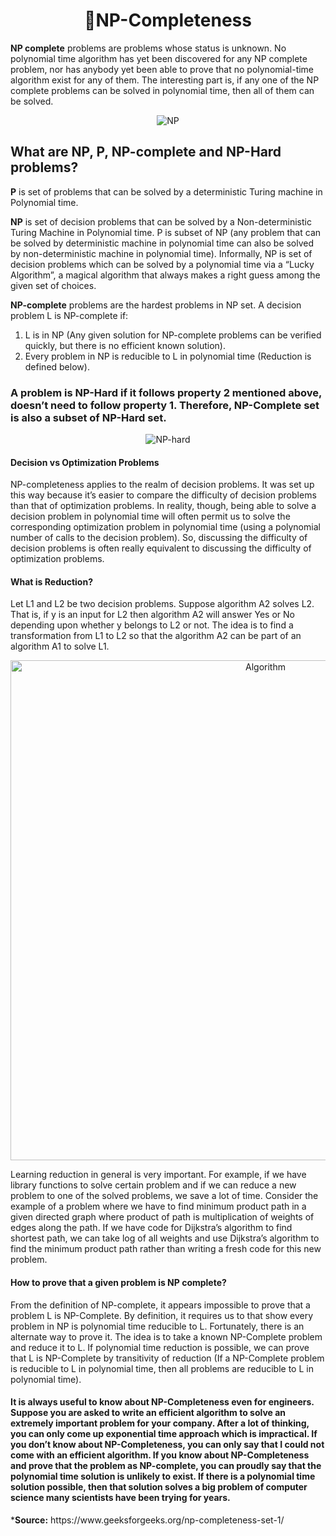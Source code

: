 <h1 align="center">📝NP-Completeness</h1>
<p><b>NP complete</b> problems are problems whose status is unknown. No polynomial time algorithm has yet been discovered for any NP complete problem, nor has anybody yet been able to prove that no polynomial-time algorithm exist for any of them. The interesting part is, if any one of the NP complete problems can be solved in polynomial time, then all of them can be solved.</p>
<div align="center">
    <img alt="NP" src="https://upload.wikimedia.org/wikipedia/commons/thumb/a/a0/P_np_np-complete_np-hard.svg/450px-P_np_np-complete_np-hard.svg.png">
</div>
<h2>What are NP, P, NP-complete and NP-Hard problems?</h2>
<p><b>P</b> is set of problems that can be solved by a deterministic Turing machine in Polynomial time.</p>
<p><b>NP</b> is set of decision problems that can be solved by a Non-deterministic Turing Machine in Polynomial time. P is subset of NP (any problem that can be solved by deterministic machine in polynomial time can also be solved by non-deterministic machine in polynomial time).
Informally, NP is set of decision problems which can be solved by a polynomial time via a “Lucky Algorithm”, a magical algorithm that always makes a right guess among the given set of choices.</p>
<p><b>NP-complete</b> problems are the hardest problems in NP set.  A decision problem L is NP-complete if:</p>
<ol type="1">
  <li>L is in NP (Any given solution for NP-complete problems can be verified quickly, but there is no efficient known solution).</li>
  <li>Every problem in NP is reducible to L in polynomial time (Reduction is defined below).</li>
</ol>
<h3>A problem is NP-Hard if it follows property 2 mentioned above, doesn’t need to follow property 1. Therefore, NP-Complete set is also a subset of NP-Hard set.</h3>
<div align="center">
    <img alt="NP-hard" src="https://media.geeksforgeeks.org/wp-content/uploads/NP-Completeness-1.png">
</div>
<h4>Decision vs Optimization Problems</h4>
<p>NP-completeness applies to the realm of decision problems.  It was set up this way because it’s easier to compare the difficulty of decision problems than that of optimization problems.   In reality, though, being able to solve a decision problem in polynomial time will often permit us to solve the corresponding optimization problem in polynomial time (using a polynomial number of calls to the decision problem). So, discussing the difficulty of decision problems is often really equivalent to discussing the difficulty of optimization problems.</p>
<h4>What is Reduction?</h4>
<p>Let L1 and L2 be two decision problems. Suppose algorithm A2 solves L2. That is, if y is an input for L2 then algorithm A2 will answer Yes or No depending upon whether y belongs to L2 or not.
The idea is to find a transformation from L1 to L2 so that the algorithm A2 can be part of an algorithm A1 to solve L1.</p>
<div align="center">
    <img width=800 alt="Algorithm" src="https://media.geeksforgeeks.org/wp-content/uploads/NP-Completeness1.png">
</div>
<p>Learning reduction in general is very important. For example, if we have library functions to solve certain problem and if we can reduce a new problem to one of the solved problems, we save a lot of time. Consider the example of a problem where we have to find minimum product path in a given directed graph where product of path is multiplication of weights of edges along the path. If we have code for Dijkstra’s algorithm to find shortest path, we can take log of all weights and use Dijkstra’s algorithm to find the minimum product path rather than writing a fresh code for this new problem.</p>
<h4>How to prove that a given problem is NP complete?</h4>
<p>From the definition of NP-complete, it appears impossible to prove that a problem L is NP-Complete.  By definition, it requires us to that show every problem in NP is polynomial time reducible to L.   Fortunately, there is an alternate way to prove it.   The idea is to take a known NP-Complete problem and reduce it to L.  If polynomial time reduction is possible, we can prove that L is NP-Complete by transitivity of reduction (If a NP-Complete problem is reducible to L in polynomial time, then all problems are reducible to L in polynomial time).</p>
<h4>It is always useful to know about NP-Completeness even for engineers. Suppose you are asked to write an efficient algorithm to solve an extremely important problem for your company. After a lot of thinking, you can only come up exponential time approach which is impractical. If you don’t know about NP-Completeness, you can only say that I could not come with an efficient algorithm. If you know about NP-Completeness and prove that the problem as NP-complete, you can proudly say that the polynomial time solution is unlikely to exist. If there is a polynomial time solution possible, then that solution solves a big problem of computer science many scientists have been trying for years.</h4>
*<b>Source:</b> https://www.geeksforgeeks.org/np-completeness-set-1/
